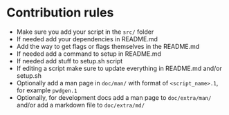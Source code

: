 # Contribution rules

-   Make sure you add your script in the `src/` folder
-   If needed add your dependencies in README.md
-   Add the way to get flags or flags themselves in the README.md
-   If needed add a command to setup in README.md
-   If needed add stuff to setup.sh script
-   If editing a script make sure to update everything in README.md and/or setup.sh
-   Optionally add a man page in `doc/man/` with format of `<script_name>.1`, for example `pwdgen.1`
-   Optionally, for development docs add a man page to `doc/extra/man/` and/or add a markdown file to `doc/extra/md/`
